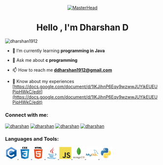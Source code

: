 <div style="display: flex; justify-content: center;">
<a href="https://dharshan1912.io"><img src="https://i.pinimg.com/originals/d4/81/f3/d481f3c72e283309071f79e01b05c06d.gif" alt="MasterHead" style="width: 1000px;height:400px"></a>
</div>
<h1 align="center">Hello , I'm Dharshan D</h1>

<p align="left"> <img src="https://komarev.com/ghpvc/?username=dharshan1912&label=Profile%20views&color=0e75b6&style=flat" alt="dharshan1912" /> </p>

- 🌱 I’m currently learning **programming in Java**

- 💬 Ask me about **c programming**

- 📫 How to reach me **ddharshan1912@gmail.com**

- 📄 Know about my experiences [https://docs.google.com/document/d/1lKJihnP6Eqy9wzwwJUYikEUEUPipHWkC/edit](https://docs.google.com/document/d/1lKJihnP6Eqy9wzwwJUYikEUEUPipHWkC/edit)

<h3 align="left">Connect with me:</h3>
<p align="left">
<a href="https://twitter.com/dharsh1912" target="blank"><img align="center" src="https://raw.githubusercontent.com/rahuldkjain/github-profile-readme-generator/master/src/images/icons/Social/twitter.svg" alt="dharshan" height="30" width="40" /></a>
<a href="https://www.linkedin.com/in/dharshan-d-895512280/" target="blank"><img align="center" src="https://raw.githubusercontent.com/rahuldkjain/github-profile-readme-generator/master/src/images/icons/Social/linked-in-alt.svg" alt="dharshan" height="30" width="40" /></a>
<a href="https://www.instagram.com/_.x.___dharsh___.x._/" target="blank"><img align="center" src="https://raw.githubusercontent.com/rahuldkjain/github-profile-readme-generator/master/src/images/icons/Social/instagram.svg" alt="dharshan" height="30" width="40" /></a>
<a href="https://www.hackerrank.com/profile/2021it0061" target="blank"><img align="center" src="https://raw.githubusercontent.com/rahuldkjain/github-profile-readme-generator/master/src/images/icons/Social/hackerrank.svg" alt="dharshan" height="30" width="40" /></a>
</p>

<h3 align="left">Languages and Tools:</h3>
<p align="left"> <a href="https://www.cprogramming.com/" target="_blank" rel="noreferrer"> <img src="https://raw.githubusercontent.com/devicons/devicon/master/icons/c/c-original.svg" alt="c" width="40" height="40"/> </a> <a href="https://www.w3schools.com/css/" target="_blank" rel="noreferrer"> <img src="https://raw.githubusercontent.com/devicons/devicon/master/icons/css3/css3-original-wordmark.svg" alt="css3" width="40" height="40"/> </a> <a href="https://www.w3.org/html/" target="_blank" rel="noreferrer"> <img src="https://raw.githubusercontent.com/devicons/devicon/master/icons/html5/html5-original-wordmark.svg" alt="html5" width="40" height="40"/> </a> <a href="https://www.java.com" target="_blank" rel="noreferrer"> <img src="https://raw.githubusercontent.com/devicons/devicon/master/icons/java/java-original.svg" alt="java" width="40" height="40"/> </a> <a href="https://developer.mozilla.org/en-US/docs/Web/JavaScript" target="_blank" rel="noreferrer"> <img src="https://raw.githubusercontent.com/devicons/devicon/master/icons/javascript/javascript-original.svg" alt="javascript" width="40" height="40"/> </a> <a href="https://www.mongodb.com/" target="_blank" rel="noreferrer"> <img src="https://raw.githubusercontent.com/devicons/devicon/master/icons/mongodb/mongodb-original-wordmark.svg" alt="mongodb" width="40" height="40"/> </a> <a href="https://www.mysql.com/" target="_blank" rel="noreferrer"> <img src="https://raw.githubusercontent.com/devicons/devicon/master/icons/mysql/mysql-original-wordmark.svg" alt="mysql" width="40" height="40"/> </a> <a href="https://www.python.org" target="_blank" rel="noreferrer"> <img src="https://raw.githubusercontent.com/devicons/devicon/master/icons/python/python-original.svg" alt="python" width="40" height="40"/> </a> </p>

